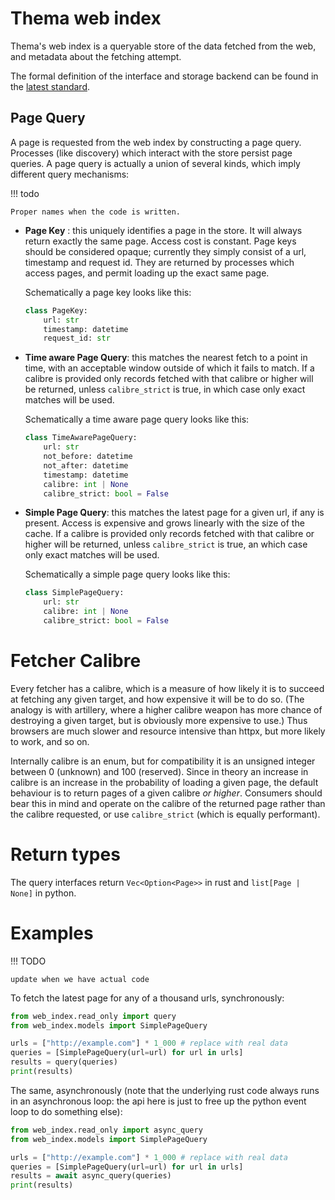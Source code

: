 # Thema web index

Thema's web index is a queryable store of the data fetched from the web, and
metadata about the fetching attempt.

The formal definition of the interface and storage backend can be found in the
[latest standard](standard/latest/standard.md).


## Page Query

A page is requested from the web index by constructing a page query. Processes
(like discovery) which interact with the store persist page queries. A page query is
actually a union of several kinds, which imply different query
mechanisms:

!!! todo

    Proper names when the code is written.

- **Page Key** : this uniquely identifies a page in the store. It will
  always return exactly the same page. Access cost is constant. Page
  keys should be considered opaque; currently they simply consist of a url,
  timestamp and request id. They are returned by processes which access pages,
  and permit loading up the exact same page.

  Schematically a page key looks like this:

  ```python
  class PageKey:
      url: str
      timestamp: datetime
      request_id: str
  ```

- **Time aware Page Query**: this matches the nearest fetch to a point in time,
  with an acceptable window outside of which it fails to match. If a calibre is
  provided only records fetched with that calibre or higher will be returned,
  unless `calibre_strict` is true, in which case only exact matches will be used.

  Schematically a time aware page query looks like this:

  ```python
  class TimeAwarePageQuery:
      url: str
      not_before: datetime
      not_after: datetime
      timestamp: datetime
      calibre: int | None
      calibre_strict: bool = False
  ```

- **Simple Page Query**: this matches the latest page for a given url, if any is
  present. Access is expensive and grows linearly with the size of the cache. If
  a calibre is provided only records fetched with that calibre or higher will be
  returned, unless `calibre_strict` is true, an which case only exact matches
  will be used.

  Schematically a simple page query looks like this:

  ```python
  class SimplePageQuery:
      url: str
      calibre: int | None
      calibre_strict: bool = False
  ```


# Fetcher Calibre

Every fetcher has a calibre, which is a measure of how likely it is to succeed
at fetching any given target, and how expensive it will be to do so. (The
analogy is with artillery, where a higher calibre weapon has more chance of
destroying a given target, but is obviously more expensive to use.) Thus
browsers are much slower and resource intensive than httpx, but more likely to
work, and so on.

Internally calibre is an enum, but for compatibility it is an unsigned integer
between 0 (unknown) and 100 (reserved). Since in theory an increase in calibre
is an increase in the probability of loading a given page, the default behaviour
is to return pages of a given calibre *or higher*. Consumers should bear this in
mind and operate on the calibre of the returned page rather than the calibre
requested, or use `calibre_strict` (which is equally performant).

# Return types

The query interfaces return `Vec<Option<Page>>` in rust and `list[Page | None]`
in python.

# Examples

!!! TODO

    update when we have actual code

To fetch the latest page for any of a thousand urls, synchronously:

```python
from web_index.read_only import query
from web_index.models import SimplePageQuery

urls = ["http://example.com"] * 1_000 # replace with real data
queries = [SimplePageQuery(url=url) for url in urls]
results = query(queries)
print(results)
```

The same, asynchronously (note that the underlying rust code always runs in an
asynchronous loop: the api here is just to free up the python event loop to do
something else):
```python
from web_index.read_only import async_query
from web_index.models import SimplePageQuery

urls = ["http://example.com"] * 1_000 # replace with real data
queries = [SimplePageQuery(url=url) for url in urls]
results = await async_query(queries)
print(results)
```
